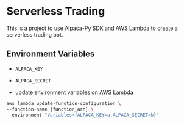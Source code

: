 # Serverless Trading

This is a project to use Alpaca-Py SDK and AWS Lambda to create a serverless trading bot.



## Environment Variables
- `ALPACA_KEY`
- `ALPACA_SECRET`


- update environment variables on AWS Lambda

```bash
aws lambda update-function-configuration \
--function-name {function_arn} \
--environment "Variables={ALPACA_KEY=a,ALPACA_SECRET=b}"
```
